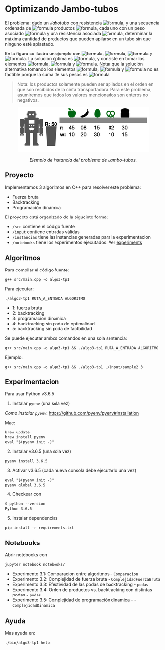 # Optimizando Jambo-tubos

El problema: dado un _Jabotubo_ con resistencia ![formula](https://render.githubusercontent.com/render/math?math=R), y una secuencia ordenada de ![formula](https://render.githubusercontent.com/render/math?math=n)
productos ![formula](https://render.githubusercontent.com/render/math?math=S), cada uno con un peso asociado ![formula](https://render.githubusercontent.com/render/math?math=w_i) y una resistencia asociada ![formula](https://render.githubusercontent.com/render/math?math=r_i),
determinar la máxima cantidad de productos que pueden apilarse en un tubo sin que ninguno
esté aplastado.

En la figura se ilustra un ejemplo con ![formula](https://render.githubusercontent.com/render/math?math=R=50), ![formula](https://render.githubusercontent.com/render/math?math=n=5),
![formula](https://render.githubusercontent.com/render/math?math=w=[10,20,30,10,15]) y ![formula](https://render.githubusercontent.com/render/math?math=r=[45,8,15,2,30]). La solución óptima es ![formula](https://render.githubusercontent.com/render/math?math=3), y consiste
en tomar los elementos ![formula](https://render.githubusercontent.com/render/math?math=1), ![formula](https://render.githubusercontent.com/render/math?math=3) y ![formula](https://render.githubusercontent.com/render/math?math=4). Notar que la solución alternativa tomando los
elementos ![formula](https://render.githubusercontent.com/render/math?math=1), ![formula](https://render.githubusercontent.com/render/math?math=3) y ![formula](https://render.githubusercontent.com/render/math?math=5) no es factible porque la suma de sus pesos es ![formula](https://render.githubusercontent.com/render/math?math=55\textgreater%20R).

> Nota: los productos solamente pueden ser apilados en el orden en que son recibidos de la
> cinta transportadora. Para este problema, asumiremos que todos los valores mencionados
> son enteros no negativos.

<div style="text-align: center;">
  <img src="./assets/readme-1.png" />
  <p><i>Ejemplo de instancia del problema de Jambo-tubos.</i></p>
</div>

## Proyecto

Implementamos 3 algoritmos en C++ para resolver este problema:

- Fuerza bruta
- Backtracking
- Programación dinámica

El proyecto está organizado de la sigueinte forma:

- `/src` contiene el código fuente
- `/input` contiene entradas válidas
- `/instancias` tiene las instancias generadas para la experimentacion
- `/notebooks` tiene los experimentos ejecutados. Ver [experiments](#experimentos)

## Algoritmos

Para compilar el código fuente:

```
g++ src/main.cpp -o algo3-tp1
```

Para ejecutar:

```
./algo3-tp1 RUTA_A_ENTRADA ALGORITMO
```

- 1: fuerza bruta
- 2: backtracking
- 3: programacion dinamica
- 4: backtracking sin poda de optimalidad
- 5: backtracking sin poda de factbilidad

Se puede ejecutar ambos comandos en una sola sentencia:

```
g++ src/main.cpp -o algo3-tp1 && ./algo3-tp1 RUTA_A_ENTRADA ALGORITMO
```

Ejemplo:

```
g++ src/main.cpp -o algo3-tp1 && ./algo3-tp1 ./input/sample2 3
```

## Experimentacion

Para usar Python v3.6.5

1. Instalar `pyenv` (una sola vez)

  _Como instalar `pyenv`_: https://github.com/pyenv/pyenv#installation

  Mac:

  ```
  brew update
  brew install pyenv
  eval "$(pyenv init -)"
  ```

2. Instalar v3.6.5 (una sola vez)

  ```
  pyenv install 3.6.5
  ```

3. Activar v3.6.5 (cada nueva consola debe ejecutarlo una vez)

  ```
  eval "$(pyenv init -)"
  pyenv global 3.6.5
  ```

4. Checkear con

  ```
  $ python --version
  Python 3.6.5
  ```

5. Instalar dependencias

  ```
  pip install -r requirements.txt
  ```

## Notebooks

Abrir notebooks con

```
jupyter notebook notebooks/
```

- Experimento 3.1: Comparacion entre algoritmos - `Comparacion`
- Experimento 3.2: Complejidad de fuerza bruta - `ComplejidadFuerzaBruta`
- Experimento 3.3: Efectividad de las podas de backtracking - `podas`
- Experimento 3.4: Orden de productos vs. backtracking con distintas podas - `podas`
- Experimento 3.5: Complejidad de programación dinamica -  - `ComplejidadDinamica`

## Ayuda

Mas ayuda en:

```
./bin/algo3-tp1 help
```
